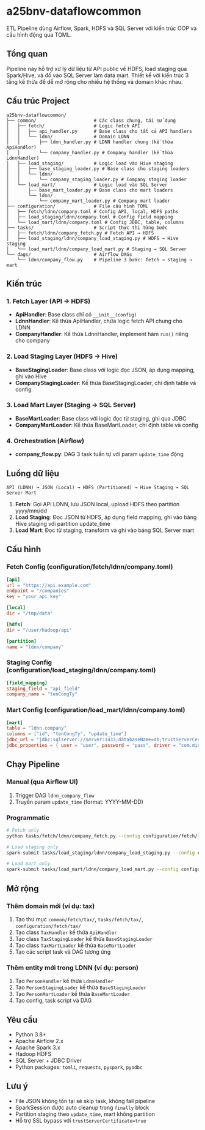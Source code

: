 # a25bnv-dataflowcommon

ETL Pipeline dùng Airflow, Spark, HDFS và SQL Server với kiến trúc OOP và cấu hình động qua TOML.

## Tổng quan

Pipeline này hỗ trợ xử lý dữ liệu từ API public về HDFS, load staging qua Spark/Hive, và đổ vào SQL Server làm data mart. Thiết kế với kiến trúc 3 tầng kế thừa để dễ mở rộng cho nhiều hệ thống và domain khác nhau.

## Cấu trúc Project

```
a25bnv-dataflowcommon/
├── common/                     # Các class chung, tái sử dụng
│   ├── fetch/                  # Logic fetch API
│   │   ├── api_handler.py      # Base class cho tất cả API handlers
│   │   └── ldnn/               # Domain LDNN
│   │       ├── ldnn_handler.py # LDNN handler chung (kế thừa ApiHandler)
│   │       └── company_handler.py # Company handler (kế thừa LdnnHandler)
│   ├── load_staging/           # Logic load vào Hive staging
│   │   ├── base_staging_loader.py # Base class cho staging loaders
│   │   └── ldnn/
│   │       └── company_staging_loader.py # Company staging loader
│   └── load_mart/              # Logic load vào SQL Server
│       ├── base_mart_loader.py # Base class cho mart loaders
│       └── ldnn/
│           └── company_mart_loader.py # Company mart loader
├── configuration/              # File cấu hình TOML
│   ├── fetch/ldnn/company.toml # Config API, local, HDFS paths
│   ├── load_staging/ldnn/company.toml # Config field mapping
│   └── load_mart/ldnn/company.toml # Config JDBC, table, columns
├── tasks/                      # Script thực thi từng bước
│   ├── fetch/ldnn/company_fetch.py # Fetch API → HDFS
│   ├── load_staging/ldnn/company_load_staging.py # HDFS → Hive staging
│   └── load_mart/ldnn/company_load_mart.py # Staging → SQL Server
└── dags/                       # Airflow DAGs
    └── ldnn/company_flow.py    # Pipeline 3 bước: fetch → staging → mart
```

## Kiến trúc

### 1. Fetch Layer (API → HDFS)
- **ApiHandler**: Base class chỉ có `__init__(config)`
- **LdnnHandler**: Kế thừa ApiHandler, chứa logic fetch API chung cho LDNN
- **CompanyHandler**: Kế thừa LdnnHandler, implement hàm `run()` riêng cho company

### 2. Load Staging Layer (HDFS → Hive)
- **BaseStagingLoader**: Base class với logic đọc JSON, áp dụng mapping, ghi vào Hive
- **CompanyStagingLoader**: Kế thừa BaseStagingLoader, chỉ định table và config

### 3. Load Mart Layer (Staging → SQL Server)
- **BaseMartLoader**: Base class với logic đọc từ staging, ghi qua JDBC
- **CompanyMartLoader**: Kế thừa BaseMartLoader, chỉ định table và config

### 4. Orchestration (Airflow)
- **company_flow.py**: DAG 3 task tuần tự với param `update_time` động

## Luồng dữ liệu

```
API (LDNN) → JSON (Local) → HDFS (Partitioned) → Hive Staging → SQL Server Mart
```

1. **Fetch**: Gọi API LDNN, lưu JSON local, upload HDFS theo partition yyyy/mm/dd
2. **Load Staging**: Đọc JSON từ HDFS, áp dụng field mapping, ghi vào bảng Hive staging với partition update_time
3. **Load Mart**: Đọc từ staging, transform và ghi vào bảng SQL Server mart

## Cấu hình

### Fetch Config (configuration/fetch/ldnn/company.toml)
```toml
[api]
url = "https://api.example.com"
endpoint = "/companies"
key = "your_api_key"

[local]
dir = "/tmp/data"

[hdfs]
dir = "/user/hadoop/api"

[partition]
name = "ldnn/company"
```

### Staging Config (configuration/load_staging/ldnn/company.toml)
```toml
[field_mapping]
staging_field = "api_field"
company_name = "tenCongTy"
```

### Mart Config (configuration/load_mart/ldnn/company.toml)
```toml
[mart]
table = "ldnn.company"
columns = ["id", "tenCongTy", "update_time"]
jdbc_url = "jdbc:sqlserver://server:1433;databaseName=db;trustServerCertificate=true"
jdbc_properties = { user = "user", password = "pass", driver = "com.microsoft.sqlserver.jdbc.SQLServerDriver" }
```

## Chạy Pipeline

### Manual (qua Airflow UI)
1. Trigger DAG `ldnn_company_flow`
2. Truyền param `update_time` (format: YYYY-MM-DD)

### Programmatic
```bash
# Fetch only
python tasks/fetch/ldnn/company_fetch.py --config configuration/fetch/ldnn/company.toml --update-time 2025-09-05

# Load staging only
spark-submit tasks/load_staging/ldnn/company_load_staging.py --config configuration/load_staging/ldnn/company.toml --json-path /user/hadoop/api/ldnn/company/yyyy=2025/mm=09/dd=05/data.json --update-time 2025-09-05

# Load mart only
spark-submit tasks/load_mart/ldnn/company_load_mart.py --config configuration/load_mart/ldnn/company.toml --json-path /user/hadoop/api/ldnn/company/yyyy=2025/mm=09/dd=05/data.json --update-time 2025-09-05
```

## Mở rộng

### Thêm domain mới (ví dụ: tax)
1. Tạo thư mục `common/fetch/tax/`, `tasks/fetch/tax/`, `configuration/fetch/tax/`
2. Tạo class `TaxHandler` kế thừa `ApiHandler`
3. Tạo class `TaxStagingLoader` kế thừa `BaseStagingLoader`
4. Tạo class `TaxMartLoader` kế thừa `BaseMartLoader`
5. Tạo các script task và DAG tương ứng

### Thêm entity mới trong LDNN (ví dụ: person)
1. Tạo `PersonHandler` kế thừa `LdnnHandler`
2. Tạo `PersonStagingLoader` kế thừa `BaseStagingLoader`
3. Tạo `PersonMartLoader` kế thừa `BaseMartLoader`
4. Tạo config, task script và DAG

## Yêu cầu

- Python 3.8+
- Apache Airflow 2.x
- Apache Spark 3.x
- Hadoop HDFS
- SQL Server + JDBC Driver
- Python packages: `tomli`, `requests`, `pyspark`, `pyodbc`

## Lưu ý

- File JSON không tồn tại sẽ skip task, không fail pipeline
- SparkSession được auto cleanup trong `finally` block
- Partition staging theo `update_time`, mart không partition
- Hỗ trợ SSL bypass với `trustServerCertificate=true`
